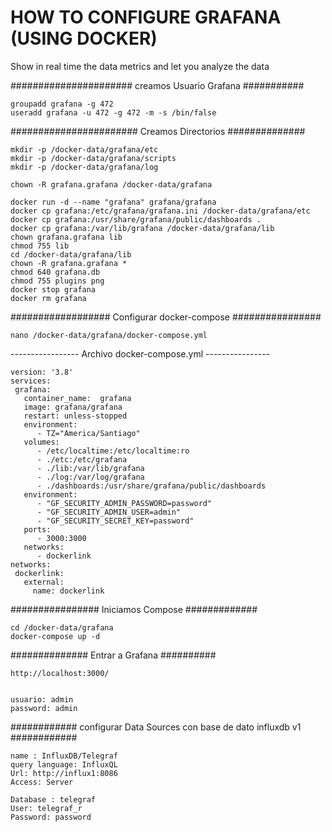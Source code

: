 # HOW TO CONFIGURE GRAFANA (USING DOCKER)
Show in real time the data metrics and let you analyze the data

###################### creamos Usuario Grafana ###########

```
groupadd grafana -g 472
useradd grafana -u 472 -g 472 -m -s /bin/false
```

####################### Creamos Directorios ##############

```
mkdir -p /docker-data/grafana/etc
mkdir -p /docker-data/grafana/scripts
mkdir -p /docker-data/grafana/log

chown -R grafana.grafana /docker-data/grafana

docker run -d --name "grafana" grafana/grafana 
docker cp grafana:/etc/grafana/grafana.ini /docker-data/grafana/etc
docker cp grafana:/usr/share/grafana/public/dashboards .
docker cp grafana:/var/lib/grafana /docker-data/grafana/lib
chown grafana.grafana lib
chmod 755 lib
cd /docker-data/grafana/lib
chown -R grafana.grafana *
chmod 640 grafana.db
chmod 755 plugins png
docker stop grafana
docker rm grafana
```

################## Configurar docker-compose ################

```
nano /docker-data/grafana/docker-compose.yml
```

----------------- Archivo docker-compose.yml ----------------

```
version: '3.8'
services:
 grafana:
   container_name:  grafana
   image: grafana/grafana
   restart: unless-stopped
   environment: 
      - TZ="America/Santiago"
   volumes:
      - /etc/localtime:/etc/localtime:ro
      - ./etc:/etc/grafana
      - ./lib:/var/lib/grafana
      - ./log:/var/log/grafana
      - ./dashboards:/usr/share/grafana/public/dashboards
   environment: 
      - "GF_SECURITY_ADMIN_PASSWORD=password"
      - "GF_SECURITY_ADMIN_USER=admin"
      - "GF_SECURITY_SECRET_KEY=password"
   ports:
      - 3000:3000
   networks:
      - dockerlink
networks:
 dockerlink:
   external:
     name: dockerlink
```

################ Iniciamos Compose #############

```
cd /docker-data/grafana
docker-compose up -d
```

############## Entrar a Grafana ##########

```
http://localhost:3000/


usuario: admin
password: admin
```

############ configurar Data Sources con base de dato influxdb v1 ############

```
name : InfluxDB/Telegraf
query language: InfluxQL
Url: http://influx1:8086
Access: Server

Database : telegraf
User: telegraf_r
Password: password
```
